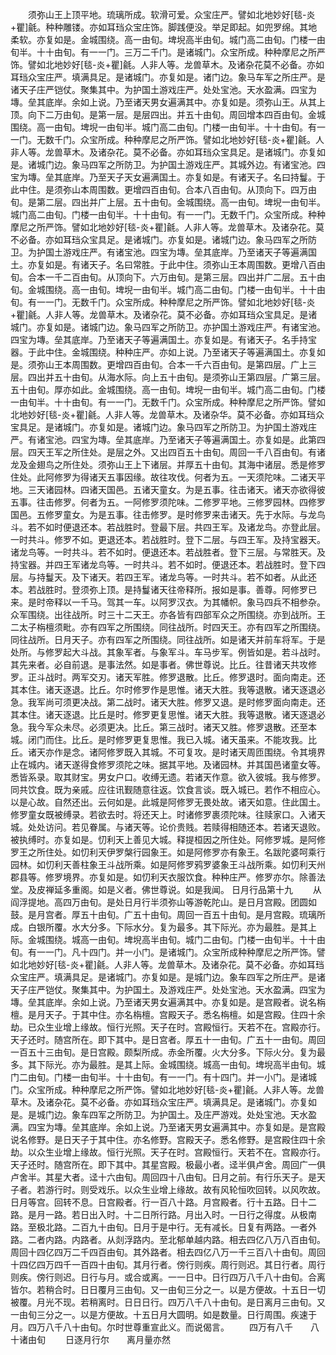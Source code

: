 <!-- { "loadSidebar": true } -->
　　须弥山王上顶平地。琉璃所成。软滑可爱。众宝庄严。譬如北地妙好[毯-炎+瞿]毹。种种雕镂。亦如耳珰众宝庄饰。脚践便没。举足即起。如兜罗绵。其地柔软。亦复如是。金城围绕。高一由旬。埤堄高半由旬。城门高二由旬。门楼一由旬半。十十由旬。有一一门。三万二千门。是诸城门。众宝所成。种种摩尼之所严饰。譬如北地妙好[毯-炎+瞿]毹。人非人等。龙兽草木。及诸杂花莫不必备。亦如耳珰众宝庄严。填满具足。是诸城门。亦复如是。诸门边。象马车军之所庄严。是诸天子庄严铠仗。聚集其中。为护国土游戏庄严。处处宝池。天水盈满。四宝为塼。垒其底岸。余如上说。乃至诸天男女遍满其中。亦复如是。须弥山王。从其上顶。向下二万由旬。是第一层。是层四出。并五十由旬。周回增本四百由旬。金城围绕。高一由旬。埤堄一由旬半。城门高二由旬。门楼一由旬半。十十由旬。有一一门。无数千门。众宝所成。种种摩尼之所严饰。譬如北地妙好[毯-炎+瞿]毹。人非人等。龙兽草木。及诸杂花。莫不必备。亦如耳珰众宝具足。是诸城门。亦复如是。诸城门边。象马四军之所防卫。为护国土游戏庄严。其城外边。有诸宝池。四宝为塼。垒其底岸。乃至天子天女遍满国土。亦复如是。有诸天子。名曰持鬘。于此中住。是须弥山本周围数。更增四百由旬。合本八百由旬。从顶向下。四万由旬。是第二层。四出并广上层。五十由旬。金城围绕。高一由旬。埤堄一由旬半。城门高二由旬。门楼一由旬半。十十由旬。有一一门。无数千门。众宝所成。种种摩尼之所严饰。譬如北地妙好[毯-炎+瞿]毹。人非人等。龙兽草木。及诸杂花。莫不必备。亦如耳珰众宝具足。是诸城门。亦复如是。诸城门边。象马四军之所防卫。为护国土游戏庄严。有诸宝池。四宝为塼。垒其底岸。乃至诸天子等遍满国土。亦复如是。有诸天子。名曰常胜。于此中住。须弥山王本周围数。更增八百由旬。合本一千二百由旬。从顶向下。六万由旬。是第三层。四出并广二层。五十由旬。金城围绕。高一由旬。埤堄一由旬半。城门高二由旬。门楼一由旬半。十十由旬。有一一门。无数千门。众宝所成。种种摩尼之所严饰。譬如北地妙好[毯-炎+瞿]毹。人非人等。龙兽草木。及诸杂花。莫不必备。亦如耳珰众宝具足。是诸城门。亦复如是。诸城门边。象马四军之所防卫。亦护国土游戏庄严。有诸宝池。四宝为塼。垒其底岸。乃至诸天子等遍满国土。亦复如是。有诸天子。名手持宝器。于此中住。金城围绕。种种庄严。亦如上说。乃至诸天子等遍满国土。亦复如是。须弥山王本周围数。更增四百由旬。合本一千六百由旬。是第四层。广上三层。四出并五十由旬。从海水际。向上五十由旬。是须弥山王第四层。广第三层。五十由旬。厚亦如此。金城围绕。高一由旬。埤堄一由旬半。城门高二由旬。门楼一由旬半。十十由旬。有一一门。无数千门。众宝所成。种种摩尼之所严饰。譬如北地妙好[毯-炎+瞿]毹。人非人等。龙兽草木。及诸杂华。莫不必备。亦如耳珰众宝具足。是诸城门。亦复如是。诸城门边。象马四军之所防卫。为护国土游戏庄严。有诸宝池。四宝为塼。垒其底岸。乃至诸天子等遍满国土。亦复如是。此第四层。四天王军之所住处。是层之外。又出四百五十由旬。周回一千八百由旬。有诸龙及金翅鸟之所住处。须弥山王上下诸层。并厚五十由旬。其海中诸层。悉是修罗住处。此阿修罗为得诸天五事因缘。故往攻伐。何者为五。一天须陀味。二诸天平地。三天诸园林。四诸天国邑。五诸天童女。为是五事。往击诸天。诸天亦欲得彼五事。往击修罗。何者为五。一阿修罗须陀味。二修罗平地。三修罗园林。四修罗国邑。五修罗童女。为是五事。往击修罗。是时修罗来击诸天。先于水际。与龙鸟斗。若不如时便退还本。若战胜时。登最下层。共四王军。及诸龙鸟。亦登此层。一时共斗。修罗不如。更退还本。若战胜时。登下二层。与四王军。及持宝器天。诸龙鸟等。一时共斗。若不如时。便退还本。若战胜者。登下三层。与常胜天。及持宝器。并四王军诸龙鸟等。一时共斗。若不如时。便退还本。若战胜时。登下四层。与持鬘天。及下诸天。若四王军。诸龙鸟等。一时共斗。若不如者。从此还本。若战胜时。登须弥上顶。是持鬘诸天往帝释所。报如是事。善尊。阿修罗已来。是时帝释以一千马。驾其一车。以阿罗汉衣。为其幡帜。象马四兵不相参杂。众军围绕。出往战所。时三十二天王。亦各皆有四部军众之所围绕。亦到战所。王二太子栴檀须毗。亦有四军之所围绕。同往战所。时四天王。亦有四军之所围绕。同往战所。日月天子。亦有四军之所围绕。同往战所。如是诸天并前车将军。于是处所。与修罗起大斗战。其象军者。与象军斗。车马步军。例皆如是。若斗战时。其先来者。必自前退。是事法然。如是事者。佛世尊说。比丘。往昔诸天共攻修罗。正斗战时。两军交刃。诸天军胜。修罗退散。比丘。修罗退时。面向南走。还其本住。诸天逐退。比丘。尔时修罗作是思惟。诸天大胜。我等退散。诸天逐退必急。我军尚可须更决战。第二战时。诸天大胜。修罗又退。是时修罗面向南走。还其本住。诸天逐退。比丘是时。修罗更复思惟。诸天大胜。我等退散。诸天逐退必急。我今军众未尽。必须更决。比丘。第三战时。诸天又胜。修罗退散。还至本城。闭门而住。比丘。是时修罗更复思惟。我已入城。诸天虽来。不能攻我。比丘。诸天亦作是念。诸阿修罗既入其城。不可复攻。是时诸天周匝围绕。令其境界止在城内。诸天遂得食修罗须陀之味。据其平地。及诸园林。并其国邑诸童女等。悉皆系录。取其财宝。男女户口。收缚无遗。若诸天作意。欲入彼城。我与修罗。同共饮食。既为亲戚。应往讯觐随意往返。饮食言谈。既入城已。若作不相应心。以是心故。自然还出。云何如是。此城是阿修罗无畏处故。诸天如意。住此国土。修罗童女既被缚录。若欲去时。将还天上。时诸修罗裹须陀味。往赎家口。入诸天城。处处访问。若见眷属。与诸天等。论价贵贱。若赎得相随还本。若诸天退败。被执缚时。亦复如是。忉利天上善见大城。释提桓因之所住处。阿修罗城。是阿修罗王之所住处。如忉利天伊罗槃行园象王。如是阿修罗亦有象王。名跋陀婆呵乘行园林。如忉利天善柱象王斗战所乘。如是阿修罗鸦罗婆象王斗战所乘。如忉利天州郡县等。修罗境界。亦复如是。如忉利天衣服饮食。种种庄严。修罗亦尔。除善法堂。及皮禅延多重阁。如是义者。佛世尊说。如是我闻。
日月行品第十九
　　从阎浮提地。高四万由旬。是处日月行半须弥山等游乾陀山。是日月宫殿。团圆如鼓。是月宫者。厚五十由旬。广五十由旬。周回一百五十由旬。是月宫殿。琉璃所成。白银所覆。水大分多。下际水分。复为最多。其下际光。亦为最胜。是其上际。金城围绕。城高一由旬。埤堄高半由旬。城门二由旬。门楼一由旬半。十十由旬。有一一门。凡十四门。并一小门。是诸城门。众宝所成种种摩尼之所严饰。譬如北地妙好[毯-炎+瞿]毹。人非人等。龙兽草木。及诸杂花。莫不必备。亦如耳珰众宝庄严。填满具足。是诸城门。亦复如是。是城门边。象车四军之所庄严。是诸天子庄严铠仗。聚集其中。为护国土。及游戏庄严。处处宝池。天水盈满。四宝为塼。垒其底岸。余如上说。乃至诸天男女遍满其中。亦复如是。是宫殿者。说名栴檀。是月天子。于其中住。亦名栴檀。宫殿天子。悉名栴檀。如是宫殿。住四十余劫。已众生业增上缘故。恒行光照。天子在时。宫殿恒行。天若不在。宫殿亦行。天子还时。随宫所在。即下其中。是日宫者。厚五十一由旬。广五十一由旬。周回一百五十三由旬。是日宫殿。颇梨所成。赤金所覆。火大分多。下际火分。复为最多。其下际光。亦为最胜。是其上际。金城围绕。城高一由旬。埤堄高半由旬。城门二由旬。门楼一由旬半。十十由旬。有一一门。有十四门。并一小门。是诸城门。众宝所成。种种摩尼之所严饰。譬如北地妙好[毯-炎+瞿]毹。人非人等。龙兽草木。及诸杂花。莫不必备。亦如耳珰众宝庄严。填满具足。是诸城门。亦复如是。是城门边。象车四军之所防卫。为护国土。及庄严游戏。处处宝池。天水盈满。四宝为塼。垒其底岸。余如上说。乃至诸天男女遍满其中。亦复如是。是宫殿说名修野。是日天子于其中住。亦名修野。宫殿天子。悉名修野。是宫殿住四十余劫。以众生业增上缘故。恒行光照。天子在时。宫殿恒行。天若不在。宫殿亦行。天子还时。随宫所在。即下其中。其星宫殿。极最小者。迳半俱卢舍。周回广一俱卢舍半。其星大者。迳十六由旬。周回四十八由旬。日月之前。有行乐天子。是天子者。若游行时。则受戏乐。以众生业增上缘故。故有风轮恒吹回转。以风吹故。日月等宫。回转不息。日宫殿者。行一百八十路。月宫殿者。行十五路。日十二路。是月一路。若日出入时。十二日所行路。月出入时。一日行之得度。从极南路。至极北路。二百九十由旬。日月于是中行。无有减长。日复有两路。一者外路。二者内路。内路者。从剡浮路内。至北郁单越内路。相去四亿八万八百由旬。周回十四亿四万二千四百由旬。其外路者。相去四亿八万一千三百八十由旬。周回十四亿四万四千一百四十由旬。其月行者。傍行则疾。周行则迟。其日行者。周行则疾。傍行则迟。日行与月。或合或离。一一日中。日行四万八千八十由旬。合离皆尔。若稍合时。日日覆月三由旬。又一由旬三分之一。以是方便故。十五日一切被覆。月光不现。若稍离时。日日日行。四万八千八十由旬。是日离月三由旬。又一由旬三分之一。以是方便故。十五日月大圆明。如是数量。日行周围。疾速于月。四万八千八十由旬。尔时世尊重宣此义。而说偈言。
　　四万有八千　　八十诸由旬
　　日逐月行尔　　离月量亦然
